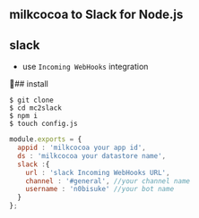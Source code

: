 ## milkcocoa to Slack for Node.js

## slack

* use `Incoming WebHooks` integration

## install

```
$ git clone
$ cd mc2slack
$ npm i
$ touch config.js
```

```config.js
module.exports = {
  appid : 'milkcocoa your app id',
  ds : 'milkcocoa your datastore name',
  slack :{
    url : 'slack Incoming WebHooks URL',
    channel : '#general', //your channel name
    username : 'n0bisuke' //your bot name
  }
};
```

